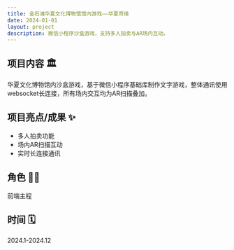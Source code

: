 ```yaml
---
title: 金石滩华夏文化博物馆馆内游戏——华夏奇缘
date: 2024-01-01
layout: project
description: 微信小程序沙盒游戏，支持多人拍卖与AR场内互动。
---
```


## 项目内容 🏛️

华夏文化博物馆内沙盒游戏，基于微信小程序基础库制作文字游戏，整体通讯使用websocket长连接，所有场内交互均为AR扫描叠加。

## 项目亮点/成果 ✨

- 多人拍卖功能
- 场内AR扫描互动
- 实时长连接通讯

## 角色 👨‍💻

前端主程

## 时间 🗓️

2024.1-2024.12
